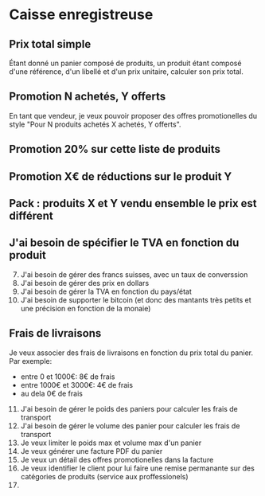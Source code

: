 # Caisse enregistreuse

## Prix total simple

Étant donné un panier composé de produits, un produit étant composé d'une référence, d'un libellé et d'un prix unitaire, calculer son prix total.

## Promotion N achetés, Y offerts

En tant que vendeur, je veux pouvoir proposer des offres promotionelles du style "Pour N produits achetés X achetés, Y offerts".

## Promotion 20% sur cette liste de produits
## Promotion X€ de réductions sur le produit Y
## Pack : produits X et Y vendu ensemble le prix est différent
## J'ai besoin de spécifier le TVA en fonction du produit
7. J'ai besoin de gérer des francs suisses, avec un taux de converssion
8. J'ai besoin de gérer des prix en dollars
9. J'ai besoin de gérer la TVA en fonction du pays/état
10. J'ai besoin de supporter le bitcoin (et donc des mantants très petits et une précision en fonction de la monaie)
## Frais de livraisons

Je veux associer des frais de livraisons en fonction du prix total du panier.
Par exemple:
- entre 0 et 1000€: 8€ de frais
- entre 1000€ et 3000€: 4€ de frais
- au dela 0€ de frais

11. J'ai besoin de gérer le poids des paniers pour calculer les frais de transport
12. J'ai besoin de gérer le volume des panier pour calculer les frais de transport
13. Je veux limiter le poids max et volume max d'un panier
14. Je veux générer une facture PDF du panier
15. Je veux un détail des offres promotionelles dans la facture
16. Je veux identifier le client pour lui faire une remise permanante sur des catégories de produits (service aux proffessionels)
17.  

